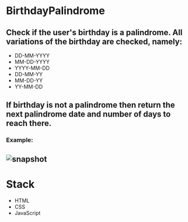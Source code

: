 # BirthdayPalindrome

## Check if the user's birthday is a palindrome. All variations of the birthday are checked, namely:

* DD-MM-YYYY
* MM-DD-YYYY
* YYYY-MM-DD
* DD-MM-YY
* MM-DD-YY
* YY-MM-DD

## If birthday is not a palindrome then return the next palindrome date and number of days to reach there. 

### Example:

![snapshot](https://ibb.co/zQG7w4M)
---

# Stack

* HTML
* CSS
* JavaScript
